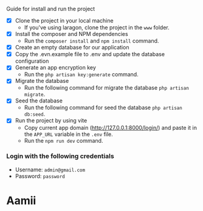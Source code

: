 Guide for install and run the project

-   [x] Clone the project in your local machine
    -   If you've using laragon, clone the project in the `www` folder.
-   [x] Install the composer and NPM dependencies
    -   Run the `composer install` and `npm install` command.
-   [x] Create an empty database for our application
-   [x] Copy the .evn.example file to .env and update the database configuration
-   [x] Generate an app encryption key
    -   Run the `php artisan key:generate` command.
-   [x] Migrate the database
    -   Run the following command for migrate the database `php artisan migrate`.
-   [x] Seed the database
    -   Run the following command for seed the database `php artisan db:seed`.
-   [x] Run the project by using vite
    -   Copy current app domain (<http://127.0.0.1:8000/login/>) and paste it in the `APP_URL` variable in the `.env` file.
    -   Run the `npm run dev` command.

### Login with the following credentials

-   Username: `admin@gmail.com`
-   Password: `password`

# Aamii
